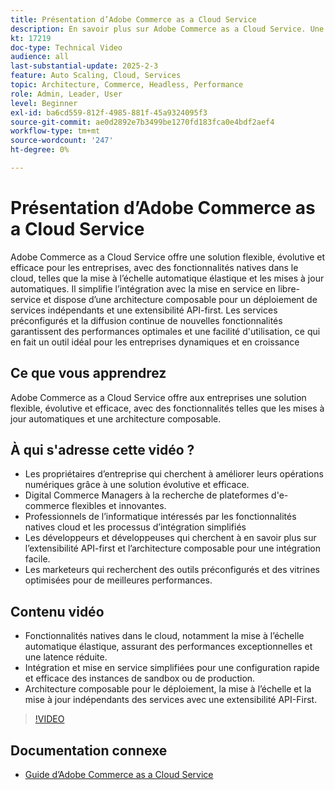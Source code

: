 ```yaml
---
title: Présentation d’Adobe Commerce as a Cloud Service
description: En savoir plus sur Adobe Commerce as a Cloud Service. Une solution flexible, évolutive et efficace pour des opérations numériques dynamiques avec une architecture composable.
kt: 17219
doc-type: Technical Video
audience: all
last-substantial-update: 2025-2-3
feature: Auto Scaling, Cloud, Services
topic: Architecture, Commerce, Headless, Performance
role: Admin, Leader, User
level: Beginner
exl-id: ba6cd559-812f-4985-881f-45a9324095f3
source-git-commit: ae0d2892e7b3499be1270fd183fca0e4bdf2aef4
workflow-type: tm+mt
source-wordcount: '247'
ht-degree: 0%

---
```


# Présentation d’Adobe Commerce as a Cloud Service

Adobe Commerce as a Cloud Service offre une solution flexible, évolutive et efficace pour les entreprises, avec des fonctionnalités natives dans le cloud, telles que la mise à l’échelle automatique élastique et les mises à jour automatiques. Il simplifie l’intégration avec la mise en service en libre-service et dispose d’une architecture composable pour un déploiement de services indépendants et une extensibilité API-first. Les services préconfigurés et la diffusion continue de nouvelles fonctionnalités garantissent des performances optimales et une facilité d&#39;utilisation, ce qui en fait un outil idéal pour les entreprises dynamiques et en croissance

## Ce que vous apprendrez

Adobe Commerce as a Cloud Service offre aux entreprises une solution flexible, évolutive et efficace, avec des fonctionnalités telles que les mises à jour automatiques et une architecture composable.

## À qui s&#39;adresse cette vidéo ?

* Les propriétaires d’entreprise qui cherchent à améliorer leurs opérations numériques grâce à une solution évolutive et efficace.
* Digital Commerce Managers à la recherche de plateformes d&#39;e-commerce flexibles et innovantes.
* Professionnels de l’informatique intéressés par les fonctionnalités natives cloud et les processus d’intégration simplifiés
* Les développeurs et développeuses qui cherchent à en savoir plus sur l’extensibilité API-first et l’architecture composable pour une intégration facile.
* Les marketeurs qui recherchent des outils préconfigurés et des vitrines optimisées pour de meilleures performances.

## Contenu vidéo

* Fonctionnalités natives dans le cloud, notamment la mise à l’échelle automatique élastique, assurant des performances exceptionnelles et une latence réduite.
* Intégration et mise en service simplifiées pour une configuration rapide et efficace des instances de sandbox ou de production.
* Architecture composable pour le déploiement, la mise à l’échelle et la mise à jour indépendants des services avec une extensibilité API-First.

>[!VIDEO](https://video.tv.adobe.com/v/3443311?learn=on)

## Documentation connexe

* [Guide d’Adobe Commerce as a Cloud Service ](https://experienceleague.adobe.com/fr/docs/commerce/cloud-service/overview)
